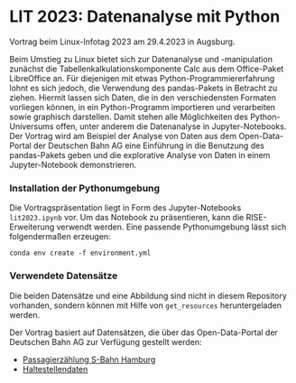 # LIT 2023: Datenanalyse mit Python
Vortrag beim Linux-Infotag 2023 am 29.4.2023 in Augsburg.

Beim Umstieg zu Linux bietet sich zur Datenanalyse und -manipulation zunächst die Tabellenkalkulationskomponente Calc aus dem Office-Paket LibreOffice an.  Für diejenigen mit etwas Python-Programmiererfahrung lohnt es sich jedoch, die Verwendung des pandas-Pakets in Betracht zu ziehen. Hiermit lassen sich Daten, die in den verschiedensten Formaten vorliegen können, in ein Python-Programm importieren und verarbeiten sowie graphisch darstellen. Damit stehen alle Möglichkeiten des Python-Universums offen, unter anderem die Datenanalyse in Jupyter-Notebooks. Der Vortrag wird am Beispiel der Analyse von Daten aus dem Open-Data-Portal der Deutschen Bahn AG eine Einführung in die Benutzung des pandas-Pakets geben und die explorative Analyse von Daten in einem Jupyter-Notebook demonstrieren.

### Installation der Pythonumgebung

Die Vortragspräsentation liegt in Form des Jupyter-Notebooks `lit2023.ipynb` vor. Um das Notebook zu präsentieren, kann die RISE-Erweiterung verwendt werden. Eine passende Pythonumgebung lässt sich folgendermaßen erzeugen:
```
conda env create -f environment.yml
```

### Verwendete Datensätze

Die beiden Datensätze und eine Abbildung sind nicht in diesem Repository vorhanden, sondern können mit Hilfe von `get_resources` heruntergeladen werden.

Der Vortrag basiert auf Datensätzen, die über das Open-Data-Portal der Deutschen Bahn AG zur Verfügung gestellt werden:
* [Passagierzählung S-Bahn Hamburg](https://data.deutschebahn.com/dataset/passagierzahlung-s-bahn-hamburg.html)
* [Haltestellendaten](https://data.deutschebahn.com/dataset/data-haltestellen.html)
